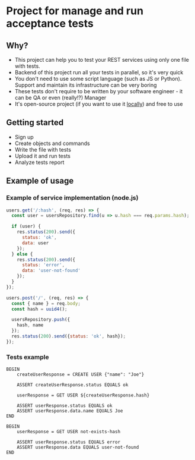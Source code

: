# Project for manage and run acceptance tests

## Why?
* This project can help you to test your REST services using only one file with tests.
* Backend of this project run all your tests in parallel, so it's very quick
* You don't need to use some script language (such as JS or Python). Support and maintain its infrastructure can be very boring
* These tests don't require to be written by your software engineer - it can be QA or even (really!?) Manager
* It's open-source project (if you want to use it [locally](./deployment.md)) and free to use

## Getting started
* Sign up
* Create objects and commands
* Write the file with tests
* Upload it and run tests
* Analyze tests report

## Example of usage
### Example of service implementation (node.js)
```js
users.get('/:hash', (req, res) => {
  const user = usersRepository.find(u => u.hash === req.params.hash);

  if (user) {
    res.status(200).send({
      status: 'ok',
      data: user
    });
  } else {
    res.status(200).send({
      status: 'error',
      data: 'user-not-found'
    });
  }
});

users.post('/', (req, res) => {
  const { name } = req.body;
  const hash = uuid4();

  usersRepository.push({
    hash, name
  });
  res.status(200).send({status: 'ok', hash});
});
```
### Tests example
```
BEGIN
    createUserResponse = CREATE USER {"name": "Joe"}
    
    ASSERT createUserResponse.status EQUALS ok
    
    userResponse = GET USER ${createUserResponse.hash}
    
    ASSERT userResponse.status EQUALS ok
    ASSERT userResponse.data.name EQUALS Joe
END

BEGIN
    userResponse = GET USER not-exists-hash
    
    ASSERT userResponse.status EQUALS error
    ASSERT userResponse.data EQUALS user-not-found
END
```
